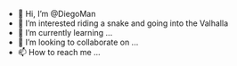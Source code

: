 - 👋 Hi, I’m @DiegoMan
- 👀 I’m interested riding a snake and going into the Valhalla
- 🌱 I’m currently learning ...
- 💞️ I’m looking to collaborate on ...
- 📫 How to reach me ...

<!---
TravisTouchdown1/TravisTouchdown1 is a ✨ special ✨ repository because its `README.md` (this file) appears on your GitHub profile.
You can click the Preview link to take a look at your changes.
--->
